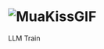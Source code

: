 # ![MuaKissGIF](https://github.com/1duxa/PythonLLM/assets/101796728/0f25404f-8c0a-4f83-bc51-983cbf05e7c0)


 LLM Train

